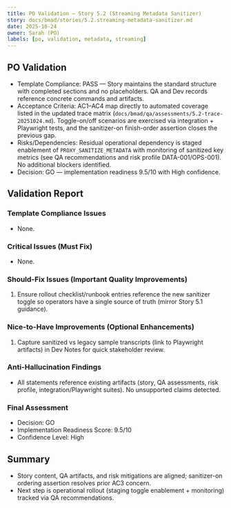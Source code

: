 ```yaml
---
title: PO Validation — Story 5.2 (Streaming Metadata Sanitizer)
story: docs/bmad/stories/5.2.streaming-metadata-sanitizer.md
date: 2025-10-24
owner: Sarah (PO)
labels: [po, validation, metadata, streaming]
---
```


## PO Validation

- Template Compliance: PASS — Story maintains the standard structure with completed sections and no placeholders. QA and Dev records reference concrete commands and artifacts.
- Acceptance Criteria: AC1–AC4 map directly to automated coverage listed in the updated trace matrix (`docs/bmad/qa/assessments/5.2-trace-20251024.md`). Toggle-on/off scenarios are exercised via integration + Playwright tests, and the sanitizer-on finish-order assertion closes the previous gap.
- Risks/Dependencies: Residual operational dependency is staged enablement of `PROXY_SANITIZE_METADATA` with monitoring of sanitized key metrics (see QA recommendations and risk profile DATA-001/OPS-001). No additional blockers identified.
- Decision: GO — implementation readiness 9.5/10 with High confidence.

## Validation Report

### Template Compliance Issues

- None.

### Critical Issues (Must Fix)

- None.

### Should-Fix Issues (Important Quality Improvements)

1. Ensure rollout checklist/runbook entries reference the new sanitizer toggle so operators have a single source of truth (mirror Story 5.1 guidance).

### Nice-to-Have Improvements (Optional Enhancements)

1. Capture sanitized vs legacy sample transcripts (link to Playwright artifacts) in Dev Notes for quick stakeholder review.

### Anti-Hallucination Findings

- All statements reference existing artifacts (story, QA assessments, risk profile, integration/Playwright suites). No unsupported claims detected.

### Final Assessment

- Decision: GO
- Implementation Readiness Score: 9.5/10
- Confidence Level: High

## Summary

- Story content, QA artifacts, and risk mitigations are aligned; sanitizer-on ordering assertion resolves prior AC3 concern.
- Next step is operational rollout (staging toggle enablement + monitoring) tracked via QA recommendations.
